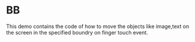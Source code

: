 BB
==

This demo contains the code of
how to move the objects like image,text on the screen in the specified boundry on finger touch event.
